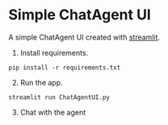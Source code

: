 # Simple ChatAgent UI

A simple ChatAgent UI created with [streamlit](https://streamlit.io/).

1. Install requirements.

```shell
pip install -r requirements.txt
```

2. Run the app.

```shell
streamlit run ChatAgentUI.py
```

3. Chat with the agent


